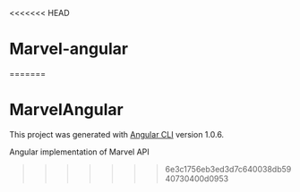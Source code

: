 <<<<<<< HEAD
# Marvel-angular
=======
# MarvelAngular

This project was generated with [Angular CLI](https://github.com/angular/angular-cli) version 1.0.6.

Angular implementation of Marvel API
>>>>>>> 6e3c1756eb3ed3d7c640038db5940730400d0953
